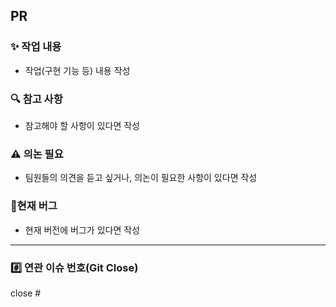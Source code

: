 ## PR
### ✨ 작업 내용
- 작업(구현 기능 등) 내용 작성

### 🔍 참고 사항
- 참고해야 할 사항이 있다면 작성

### ⚠️ 의논 필요
- 팀원들의 의견을 듣고 싶거나, 의논이 필요한 사항이 있다면 작성

### 🐞현재 버그
- 현재 버전에 버그가 있다면 작성
---
### #️⃣ 연관 이슈 번호(Git Close)   
close #
